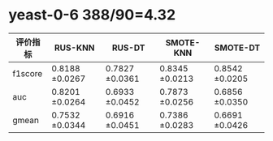 # yeast-0-6 388/90=4.32
|  评价指标  | RUS-KNN         | RUS-DT         | SMOTE-KNN | SMOTE-DT |
|  ----     | ----             | ----           |----       |----   |
|f1score    |0.8188 ±0.0267    |0.7827 ±0.0361|0.8345 ±0.0213|0.8542 ±0.0205|
|auc        |0.8201 ±0.0264    |0.6933 ±0.0452|0.7873 ±0.0256|0.6856 ±0.0350|
|gmean      |0.7532 ±0.0344    |0.6916 ±0.0451|0.7386 ±0.0283|0.6691 ±0.0426|









